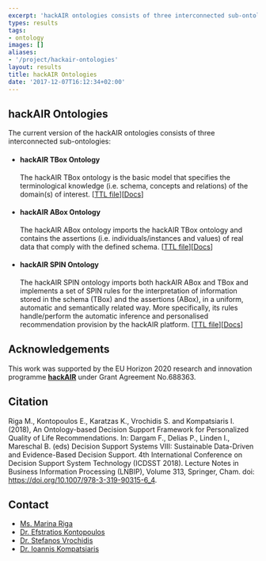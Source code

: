 ```yaml
---
excerpt: 'hackAIR ontologies consists of three interconnected sub-ontologies, a) hackAIR TBox, b) hackAIR ABox and c) hackAIR SPIN'
types: results
tags:
- ontology
images: []
aliases:
- '/project/hackair-ontologies'
layout: results
title: hackAIR Ontologies
date: '2017-12-07T16:12:34+02:00'
---
```

<h2>hackAIR Ontologies</h2>
<p>The current version of the hackAIR ontologies consists of three interconnected sub-ontologies:</p>
<ul>
	<li>
		<h4>hackAIR TBox Ontology</h4>
		<p>The hackAIR TBox ontology&nbsp;is the basic model that specifies the terminological knowledge (i.e. schema, concepts and relations) of&nbsp;the domain(s) of interest. [<a href="http://mklab.iti.gr/hackair/ontologies/hackairTBox.ttl" target="_blank">TTL file</a>][<a href="http://mklab.iti.gr/hackair/documentation/hackairTBox_docs.html" target="_blank">Docs</a>]</p>
	</li>
	<li>
		<h4>hackAIR ABox Ontology</h4>
		<p>The hackAIR ABox ontology imports the hackAIR TBox ontology and contains the assertions (i.e. individuals/instances and values) of real data that comply with the defined schema. [<a href="http://mklab.iti.gr/hackair/ontologies/hackairABox.ttl" target="_blank">TTL file</a>][<a href="http://mklab.iti.gr/hackair/documentation/hackairABox_docs.html" target="_blank">Docs</a>]</p>
	</li>
	<li>
		<h4>hackAIR SPIN Ontology</h4>
		<p>The hackAIR SPIN ontology imports both hackAIR ABox and TBox and implements a set of SPIN rules for the interpretation of information stored in the schema (TBox) and the assertions (ABox), in a uniform, automatic and semantically related way. More specifically, its rules handle/perform&nbsp;the automatic inference and personalised recommendation provision by the hackAIR platform. [<a href="http://mklab.iti.gr/hackair/ontologies/hackairSPIN.ttl" target="_blank">TTL file</a>][<a href="http://mklab.iti.gr/hackair/documentation/hackairSPIN_docs.html" target="_blank">Docs</a>]</p>
	</li>
</ul>
<h2>Acknowledgements</h2>
<p>This work was supported by the EU Horizon 2020 research and innovation programme <a href="http://www.hackair.eu/" target="_blank"><strong>hackAIR</strong></a> under Grant Agreement No.688363.</p>

<h2>Citation</h2>

Riga M., Kontopoulos E., Karatzas K., Vrochidis S. and Kompatsiaris I. (2018), An Ontology-based Decision Support Framework for Personalized Quality of Life Recommendations. In: Dargam F., Delias P., Linden I., Mareschal B. (eds) Decision Support Systems VIII: Sustainable Data-Driven and Evidence-Based Decision Support. 4th International Conference on Decision Support System Technology (ICDSST 2018). Lecture Notes in Business Information Processing (LNBIP), Volume 313, Springer, Cham. doi: https://doi.org/10.1007/978-3-319-90315-6_4.

<h2>Contact</h2>
<ul>
	<li><a href="mailto:mriga@iti.gr?subject=hackAIR%20ontologies">Ms. Marina Riga</a></li>
	<li><a href="mailto:skontopo@iti.gr?subject=hackAIR%20ontologies">Dr. Efstratios Kontopoulos</a></li>
	<li><a href="mailto:stefanos@iti.gr?subject=hackAIR%20ontologies">Dr. Stefanos Vrochidis</a></li>
	<li><a href="mailto:ikom@iti.gr?subject=hackAIR%20ontologies">Dr. Ioannis Kompatsiaris</a></li>
</ul>
